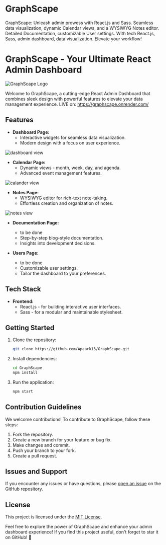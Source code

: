 # GraphScape
GraphScape: Unleash admin prowess with React.js and Sass. Seamless data visualization, dynamic Calendar views, and a WYSIWYG Notes editor. Detailed Documentation, customizable User settings. With tech React.js, Sass, admin dashboard, data visualization. Elevate your workflow!

# GraphScape - Your Ultimate React Admin Dashboard

![GraphScape Logo](https://i.ibb.co/dLhddrF/photo-2023-12-30-22-01-42-removebg-preview.png)

Welcome to GraphScape, a cutting-edge React Admin Dashboard that combines sleek design with powerful features to elevate your data management experience.
LIVE on: https://graphscape.onrender.com/

## Features

- **Dashboard Page:**
  - Interactive widgets for seamless data visualization.
  - Modern design with a focus on user experience.

![dashboard view](https://i.ibb.co/MVHsYHR/Orange-White-Cooking-Recipe-You-Tube-Thumbnail-4.png)


- **Calendar Page:**
  - Dynamic views - month, week, day, and agenda.
  - Advanced event management features.

![calander view](https://i.ibb.co/QfjkpcC/Screenshot-2023-12-30-223329.png)

- **Notes Page:**
  - WYSIWYG editor for rich-text note-taking.
  - Effortless creation and organization of notes.

![notes view](https://i.ibb.co/7tj63p8/Screenshot-2023-12-30-230020.png)

- **Documentation Page:**
  - to be done 
  - Step-by-step blog-style documentation.
  - Insights into development decisions.

- **Users Page:**
  - to be done 
  - Customizable user settings.
  - Tailor the dashboard to your preferences.

## Tech Stack

- **Frontend:**
  - React.js - for building interactive user interfaces.
  - Sass - for a modular and maintainable stylesheet.

## Getting Started

1. Clone the repository:

   ```bash
   git clone https://github.com/Apaark13/GraphScape.git
   ```

2. Install dependencies:

   ```bash
   cd GraphScape
   npm install
   ```

3. Run the application:

   ```bash
   npm start
   ```

## Contribution Guidelines

We welcome contributions! To contribute to GraphScape, follow these steps:

1. Fork the repository.
2. Create a new branch for your feature or bug fix.
3. Make changes and commit.
4. Push your branch to your fork.
5. Create a pull request.

## Issues and Support

If you encounter any issues or have questions, please [open an issue](link_to_issues) on the GitHub repository.

## License

This project is licensed under the [MIT License](link_to_license).

Feel free to explore the power of GraphScape and enhance your admin dashboard experience! If you find this project useful, don't forget to star it on GitHub! 🚀
